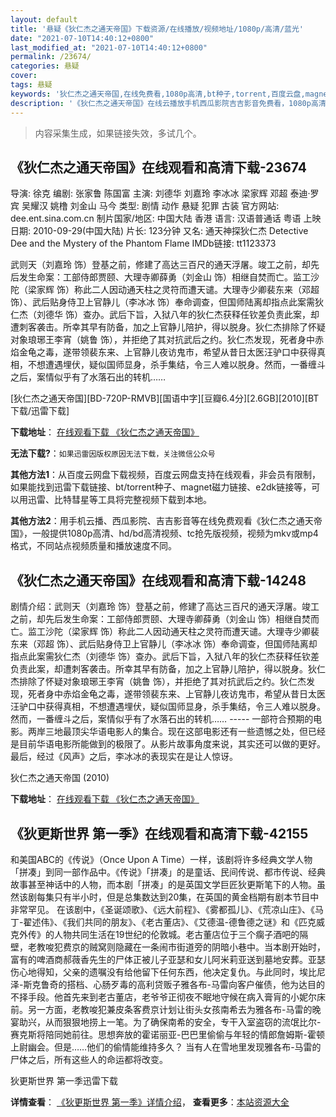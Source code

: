 ```yaml
---
layout: default
title: '悬疑《狄仁杰之通天帝国》下载资源/在线播放/视频地址/1080p/高清/蓝光'
date: "2021-07-10T14:40:12+0800"
last_modified_at: "2021-07-10T14:40:12+0800"
permalink: /23674/
categories: 悬疑
cover:
tags: 悬疑
keywords: '狄仁杰之通天帝国,在线免费看,1080p高清,bt种子,torrent,百度云盘,magnet,磁力链,迅雷下载资源'
description: '《狄仁杰之通天帝国》在线云播放手机西瓜影院吉吉影音免费看，1080p高清bd/hd未删减完整版和tc抢先枪版，mkv/mp4格式，附带bt/torrent种子、magnet/磁力链、百度云盘、网盘资源迅雷下载链接'
---
```


>内容采集生成，如果链接失效，多试几个。


## 《狄仁杰之通天帝国》在线观看和高清下载-23674

导演: 徐克 编剧: 张家鲁 陈国富 主演: 刘德华 刘嘉玲 李冰冰 梁家辉 邓超 泰迪·罗宾 吴耀汉 姚橹 刘金山 马今 类型: 剧情 动作 悬疑 犯罪 古装 官方网站: dee.ent.sina.com.cn 制片国家/地区: 中国大陆 香港 语言: 汉语普通话 粤语 上映日期: 2010-09-29(中国大陆) 片长: 123分钟 又名: 通天神探狄仁杰 Detective Dee and the Mystery of the Phantom Flame IMDb链接: tt1123373

武则天（刘嘉玲 饰）登基之前，修建了高达三百尺的通天浮屠。竣工之前，却先后发生命案：工部侍郎贾颐、大理寺卿薛勇（刘金山 饰）相继自焚而亡。监工沙陀（梁家辉 饰）称此二人因动通天柱之灵符而遭天谴。大理寺少卿裴东来（邓超 饰）、武后贴身侍卫上官静儿（李冰冰 饰）奉命调查，但国师陆离却指点此案需狄仁杰（刘德华 饰）查办。武后下旨，入狱八年的狄仁杰获释任钦差负责此案，却遭刺客袭击。所幸其早有防备，加之上官静儿陪护，得以脱身。狄仁杰排除了怀疑对象琅琊王李宵（姚鲁 饰），并拒绝了其对抗武后之约。狄仁杰发现，死者身中赤焰金龟之毒，遂带领裴东来、上官静儿夜访鬼市，希望从昔日太医汪驴口中获得真相，不想遭遇埋伏，疑似国师显身，杀手集结，令三人难以脱身。然而，一番缠斗之后，案情似乎有了水落石出的转机……


[狄仁杰之通天帝国][BD-720P-RMVB][国语中字][豆瓣6.4分][2.6GB][2010][BT下载/迅雷下载]

**下载地址**： [在线观看下载 《狄仁杰之通天帝国》](https://www.btdx8.com/torrent/detective_dee_and_the_mystery_of_the_phantom_flame_2010.html) 


**无法下载?**：`如果迅雷因版权原因无法下载，关注微信公众号 `

**其他方法1**：从百度云网盘下载视频，百度云网盘支持在线观看，非会员有限制，如果能找到迅雷下载链接、bt/torrent种子、magnet磁力链接、e2dk链接等，可以用迅雷、比特彗星等工具将完整视频下载到本地。

**其他方法2**：用手机云播、西瓜影院、吉吉影音等在线免费观看《狄仁杰之通天帝国》，一般提供1080p高清、hd/bd高清视频、tc抢先版视频，视频为mkv或mp4格式，不同站点视频质量和播放速度不同。


## 《狄仁杰之通天帝国》在线观看和高清下载-14248

剧情介绍：武则天（刘嘉玲 饰）登基之前，修建了高达三百尺的通天浮屠。竣工之前，却先后发生命案：工部侍郎贾颐、大理寺卿薛勇（刘金山 饰）相继自焚而亡。监工沙陀（梁家辉 饰）称此二人因动通天柱之灵符而遭天谴。大理寺少卿裴东来（邓超 饰）、武后贴身侍卫上官静儿（李冰冰 饰）奉命调查，但国师陆离却指点此案需狄仁杰（刘德华 饰）查办。武后下旨，入狱八年的狄仁杰获释任钦差负责此案，却遭刺客袭击。所幸其早有防备，加之上官静儿陪护，得以脱身。狄仁杰排除了怀疑对象琅琊王李宵（姚鲁 饰），并拒绝了其对抗武后之约。狄仁杰发现，死者身中赤焰金龟之毒，遂带领裴东来、上官静儿夜访鬼市，希望从昔日太医汪驴口中获得真相，不想遭遇埋伏，疑似国师显身，杀手集结，令三人难以脱身。然而，一番缠斗之后，案情似乎有了水落石出的转机…… ----- 一部符合预期的电影。两岸三地最顶尖华语电影人的集合。现在这部电影还有一些遗憾之处，但已经是目前华语电影所能做到的极限了。从影片故事角度来说，其实还可以做的更好。最后，经过《风声》之后，李冰冰的表现实在是让人惊讶。


狄仁杰之通天帝国 (2010)

**下载地址**： [在线观看下载 《狄仁杰之通天帝国》](https://www.btbtdy.me/btdy/dy5336.html) 


## 《狄更斯世界 第一季》在线观看和高清下载-42155

和美国ABC的《传说》（Once Upon A Time）一样，该剧将许多经典文学人物「拼凑」到同一部作品中。《传说》「拼凑」的是童话、民间传说、都市传说、经典故事甚至神话中的人物，而本剧「拼凑」的是英国文学巨匠狄更斯笔下的人物。虽然该剧每集只有半小时，但是总集数达到20集，在英国的黄金档期有剧本节目中非常罕见。 在该剧中，《圣诞颂歌》、《远大前程》、《雾都孤儿》、《荒凉山庄》、《马丁-翟述伟》、《我们共同的朋友》、《老古董店》、《艾德温-德鲁德之谜》和《匹克威克外传》的人物共同生活在19世纪的伦敦城。老古董店位于三个瘸子酒吧的隔壁，老教唆犯费京的贼窝则隐藏在一条闹市街道旁的阴暗小巷中。当本剧开始时，富有的啤酒商郝薇香先生的尸体正被儿子亚瑟和女儿阿米莉亚送到墓地安葬。亚瑟伤心地得知，父亲的遗嘱没有给他留下任何东西，他决定复仇。与此同时，埃比尼泽-斯克鲁奇的搭档、心肠歹毒的高利贷贩子雅各布-马雷向客户催债，他为达目的不择手段。他首先来到老古董店，老爷爷正彻夜不眠地守候在病入膏肓的小妮尔床前。另一方面，老教唆犯兼皮条客费京计划让街头女孩南希去为雅各布-马雷的晚宴助兴，从而狠狠地捞上一笔。为了确保南希的安全，专干入室盗窃的流氓比尔-赛克斯将陪同她前往。思想奔放的霍诺丽亚-巴巴里偷偷与年轻的情郎詹姆斯-霍顿上尉幽会。但是&hellip;…他们的偷情能维持多久？ 当有人在雪地里发现雅各布-马雷的尸体之后，所有这些人的命运都将改变。<!---剧情end--->


狄更斯世界 第一季迅雷下载

**详情查看**： [《狄更斯世界 第一季》详情介绍](/movie/42155/)， **查看更多**：[本站资源大全](/movie/t/all/)

